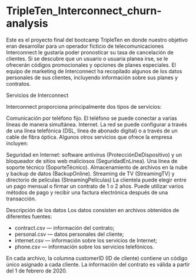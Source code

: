 # TripleTen_Interconnect_churn-analysis

Este es el proyecto final del bootcamp TripleTen en donde nuestro objetivo eran desarrollar para un operador ficticio de telecomunicaciones Interconnect le gustaría poder pronosticar su tasa de cancelación de clientes.
Si se descubre que un usuario o usuaria planea irse, se le ofrecerán códigos promocionales y opciones de planes especiales. 
El equipo de marketing de Interconnect ha recopilado algunos de los datos personales de sus clientes, incluyendo información sobre sus planes y contratos.

Servicios de Interconnect

Interconnect proporciona principalmente dos tipos de servicios:

Comunicación por teléfono fijo. El teléfono se puede conectar a varias líneas de manera simultánea.
Internet. La red se puede configurar a través de una línea telefónica (DSL, línea de abonado digital) o a través de un cable de fibra óptica.
Algunos otros servicios que ofrece la empresa incluyen:

Seguridad en Internet: software antivirus (ProtecciónDeDispositivo) y un bloqueador de sitios web maliciosos (SeguridadEnLínea).
Una línea de soporte técnico (SoporteTécnico).
Almacenamiento de archivos en la nube y backup de datos (BackupOnline).
Streaming de TV (StreamingTV) y directorio de películas (StreamingPelículas)
La clientela puede elegir entre un pago mensual o firmar un contrato de 1 o 2 años. Puede utilizar varios métodos de pago y recibir una factura electrónica después de una transacción.

Descripción de los datos
Los datos consisten en archivos obtenidos de diferentes fuentes:

- contract.csv — información del contrato;
- personal.csv — datos personales del cliente;
- internet.csv — información sobre los servicios de Internet;
- phone.csv — información sobre los servicios telefónicos.

En cada archivo, la columna customerID (ID de cliente) contiene un código único asignado a cada cliente. La información del contrato es válida a partir del 1 de febrero de 2020.

<!-- TODO: Toma tu ipynb y sepáralo en múltiuples archivos, para modularizar tu código. Usa archivos .py, como expliqué en clases y en estos dos videos: https://www.youtube.com/watch?v=rPEyYGG-w3s - https://www.youtube.com/watch?v=MY4nMmF8gOU -->
<!-- TODO: Una vez que todo esté modularizado, en tu README pon qué pasos debe seguir el usuario para reproducir tu proyecto. Qué setup tiene que hacer y qué línea de código en la terminal le servirá para ejecutar qué cosa? -->
<!-- TODO: Poner más detalles en el readme. Específicamente, cómo ejecutar el proyecto y cuál es el output -->
<!-- TODO: Agregar requirements.txt -->
